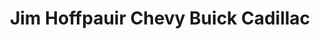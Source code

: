 ---
title: "Jim Hoffpauir Chevy Buick Cadillac"
url: /lampasas/jim-hoffpauir-chevy-buick-cadillac/
shop: car
---